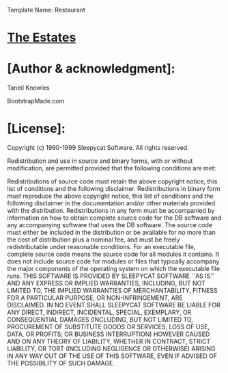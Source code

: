 Template Name: Restaurant

# [The Estates](https://taneilasc4.github.io/TheEstates/)

# [Author & acknowledgment]:
 Taneil Knowles

 BootstrapMade.com

# [License]: 

Copyright (c) 1990-1999 Sleepycat Software. All rights reserved.

Redistribution and use in source and binary forms, with or without modification, are permitted provided that the following conditions are met:

Redistributions of source code must retain the above copyright notice, this list of conditions and the following disclaimer.
Redistributions in binary form must reproduce the above copyright notice, this list of conditions and the following disclaimer in the documentation and/or other materials provided with the distribution.
Redistributions in any form must be accompanied by information on how to obtain complete source code for the DB software and any accompanying software that uses the DB software. The source code must either be included in the distribution or be available for no more than the cost of distribution plus a nominal fee, and must be freely redistributable under reasonable conditions. For an executable file, complete source code means the source code for all modules it contains. It does not include source code for modules or files that typically accompany the major components of the operating system on which the executable file runs.
THIS SOFTWARE IS PROVIDED BY SLEEPYCAT SOFTWARE ``AS IS'' AND ANY EXPRESS OR IMPLIED WARRANTIES, INCLUDING, BUT NOT LIMITED TO, THE IMPLIED WARRANTIES OF MERCHANTABILITY, FITNESS FOR A PARTICULAR PURPOSE, OR NON-INFRINGEMENT, ARE DISCLAIMED. IN NO EVENT SHALL SLEEPYCAT SOFTWARE BE LIABLE FOR ANY DIRECT, INDIRECT, INCIDENTAL, SPECIAL, EXEMPLARY, OR CONSEQUENTIAL DAMAGES (INCLUDING, BUT NOT LIMITED TO, PROCUREMENT OF SUBSTITUTE GOODS OR SERVICES; LOSS OF USE, DATA, OR PROFITS; OR BUSINESS INTERRUPTION) HOWEVER CAUSED AND ON ANY THEORY OF LIABILITY, WHETHER IN CONTRACT, STRICT LIABILITY, OR TORT (INCLUDING NEGLIGENCE OR OTHERWISE) ARISING IN ANY WAY OUT OF THE USE OF THIS SOFTWARE, EVEN IF ADVISED OF THE POSSIBILITY OF SUCH DAMAGE.





